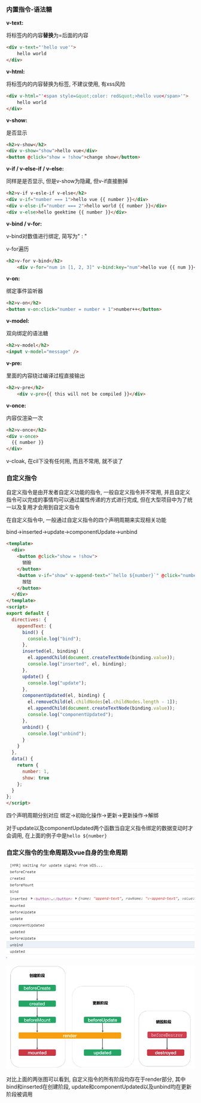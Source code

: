 ### 内置指令-语法糖



**v-text:**

将标签内的内容**替换**为=后面的内容

```html
<div v-text="'hello vue'">
	hello world
</div>
```



**v-html:**

将标签内的内容替换为标签, 不建议使用, 有xss风险

```html
<div v-html="'<span style=&quot;color: red&quot;>hello vue</span>'">
    hello world
</div>
```



**v-show:**

是否显示

```html
<h2>v-show</h2>
<div v-show="show">hello vue</div>
<button @click="show = !show">change show</button>
```



**v-if / v-else-if / v-else:**

同样是是否显示, 但是v-show为隐藏, 但v-if直接删掉

```html
<h2>v-if v-esle-if v-else</h2>
<div v-if="number === 1">hello vue {{ number }}</div>
<div v-else-if="number === 2">hello world {{ number }}</div>
<div v-else>hello geektime {{ number }}</div>
```



**v-bind / v-for:**

v-bind对数值进行绑定, 简写为" : "

v-for遍历

```html
<h2>v-for v-bind</h2>
    <div v-for="num in [1, 2, 3]" v-bind:key="num">hello vue {{ num }}</div>
```



**v-on:**

绑定事件监听器

```html
<h2>v-on</h2>
<button v-on:click="number = number + 1">number++</button>
```



**v-model:**

双向绑定的语法糖

```html
<h2>v-model</h2>
<input v-model="message" />
```



**v-pre:**

里面的内容绕过编译过程直接输出

```html
<h2>v-pre</h2>
    <div v-pre>{{ this will not be compiled }}</div>
```



**v-once:**

内容仅渲染一次

```html
<h2>v-once</h2>
<div v-once>
  {{ number }}
</div>
```



v-cloak, 在cil下没有任何用, 而且不常用, 就不谈了



### 自定义指令

自定义指令是由开发者自定义功能的指令, 一般自定义指令并不常用, 并且自定义指令可以完成的事情均可以通过属性传递的方式进行完成, 但在大型项目中为了统一以及复用才会用到自定义指令

在自定义指令中, 一般通过自定义指令的四个声明周期来实现相关功能

bind->inserted->update->componentUpdate->unbind

```html
<template>
  <div>
    <button @click="show = !show">
      销毁
    </button>
    <button v-if="show" v-append-text="`hello ${number}`" @click="number++">
      按钮
    </button>
  </div>
</template>
<script>
export default {
  directives: {
    appendText: {
      bind() {
        console.log("bind");
      },
      inserted(el, binding) {
        el.appendChild(document.createTextNode(binding.value));
        console.log("inserted", el, binding);
      },
      update() {
        console.log("update");
      },
      componentUpdated(el, binding) {
        el.removeChild(el.childNodes[el.childNodes.length - 1]);
        el.appendChild(document.createTextNode(binding.value));
        console.log("componentUpdated");
      },
      unbind() {
        console.log("unbind");
      }
    }
  },
  data() {
    return {
      number: 1,
      show: true
    };
  }
};
</script>

```

四个声明周期分别对应  绑定->初始化操作->更新->更新操作->解绑

对于update以及componentUpdated两个函数当自定义指令绑定的数据变动时才会调用, 在上面的例子中是`hello ${number}`



### 自定义指令的生命周期及vue自身的生命周期	

![1570762579989](./自定义指令生命周期与vue生命周期.png)

![生命周期](.\声明周期.png)

对比上面的两张图可以看到, 自定义指令的所有阶段均存在于render部分,  其中bind和inserted在创建阶段, update和componentUpdated以及unbind均在更新阶段被调用
